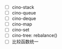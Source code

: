 - [ ] cino-stack
- [ ] cino-queue
- [ ] cino-deque
- [ ] cino-map
- [ ] cino-set
- [ ] cino-tree: rebalance()
- [ ] 比较函数统一